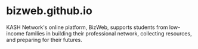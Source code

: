 # bizweb.github.io
KASH Network's online platform, BizWeb, supports students from low-income families in building their professional network, collecting resources, and preparing for their futures.
